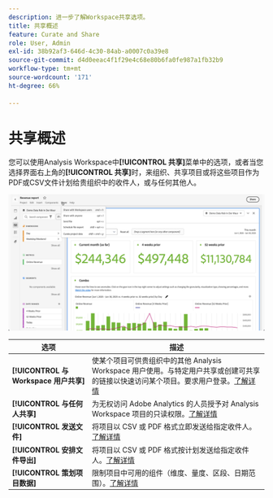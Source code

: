 ```yaml
---
description: 进一步了解Workspace共享选项。
title: 共享概述
feature: Curate and Share
role: User, Admin
exl-id: 38b92af3-646d-4c30-84ab-a0007c0a39e8
source-git-commit: d4d0eeac4f1f29e4c68e80b6fa0fe987a1fb32b9
workflow-type: tm+mt
source-wordcount: '171'
ht-degree: 66%

---
```


# 共享概述

您可以使用Analysis Workspace中&#x200B;**[!UICONTROL 共享]**&#x200B;菜单中的选项，或者当您选择界面右上角的&#x200B;**[!UICONTROL 共享]**&#x200B;时，来组织、共享项目或将这些项目作为PDF或CSV文件计划给贵组织中的收件人，或与任何其他人。

![共享选项](assets/share-options.png)

| 选项 | 描述 |
|---|---|
| **[!UICONTROL 与 Workspace 用户共享]** | 使某个项目可供贵组织中的其他 Analysis Workspace 用户使用。与特定用户共享或创建可共享的链接以快速访问某个项目。要求用户登录。[了解详情](/help/analyze/analysis-workspace/curate-share/share-projects.md) |
| **[!UICONTROL 与任何人共享]** | 为无权访问 Adobe Analytics 的人员授予对 Analysis Workspace 项目的只读权限。[了解详情](/help/analyze/analysis-workspace/curate-share/share-projects.md) |
| **[!UICONTROL 发送文件]** | 将项目以 CSV 或 PDF 格式立即发送给指定收件人。[了解详情](/help/analyze/analysis-workspace/curate-share/t-schedule-report.md) |
| **[!UICONTROL 安排文件导出]** | 将项目以 CSV 或 PDF 格式按计划发送给指定收件人。[了解详情](/help/analyze/analysis-workspace/curate-share/t-schedule-report.md) |
| **[!UICONTROL 策划项目数据]** | 限制项目中可用的组件（维度、量度、区段、日期范围）。[了解详情](/help/analyze/analysis-workspace/curate-share/curate.md) |
